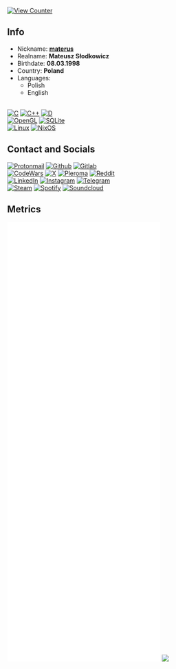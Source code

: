 [![View Counter](https://komarev.com/ghpvc/?username=materusPL&color=blueviolet&label=Views&style=for-the-badge)](https://github.com/materusPL)

## Info

* Nickname: [**materus**](https://materus.pl)
* Realname: **Mateusz Słodkowicz**
* Birthdate: **08.03.1998**
* Country: **Poland**
* Languages:
    * Polish
    * English 
  
 \
[![C](https://img.shields.io/badge/C-00599C?style=for-the-badge&logo=c&logoColor=white)]()
[![C++](https://img.shields.io/badge/C%2B%2B-00599C?style=for-the-badge&logo=c%2B%2B&logoColor=white)]()
[![D](https://img.shields.io/badge/D-CC342D?style=for-the-badge&logo=d&logoColor=white)](https://dlang.org/)
 \
[![OpenGL](https://img.shields.io/badge/OpenGL-FFFFFF?style=for-the-badge&logo=opengl)](https://www.opengl.org/) 
[![SQLite](https://img.shields.io/badge/Sqlite-003B57?style=for-the-badge&logo=sqlite&logoColor=white)](https://www.sqlite.org/)
 \
[![Linux](https://img.shields.io/badge/Linux-FCC624?style=for-the-badge&logo=linux&logoColor=black)](https://www.kernel.org/)
[![NixOS](https://img.shields.io/badge/NixOS-5277C3?style=for-the-badge&logo=nixos&logoColor=white)](https://nixos.org/)
## Contact and Socials
[![Protonmail](https://img.shields.io/badge/ProtonMail-8B89CC?style=for-the-badge&logo=protonmail&logoColor=white)](mailto:materus@podkos.pl)
[![Github](https://img.shields.io/badge/GitHub-100000?style=for-the-badge&logo=github&logoColor=white)](https://github.com/materusPL)
[![Gitlab](https://img.shields.io/badge/GitLab-330F63?style=for-the-badge&logo=gitlab&logoColor=white)](https://gitlab.com/materus)
\
[![CodeWars](https://img.shields.io/badge/Codewars-B1361E?style=for-the-badge&logo=Codewars&logoColor=white)](https://www.codewars.com/users/materus213)
[![X](https://img.shields.io/badge/X-000000?style=for-the-badge&logo=x&logoColor=white)](https://twitter.com/materusPL)
[![Pleroma](https://img.shields.io/badge/Mastodon-6364FF?style=for-the-badge&logo=Mastodon&logoColor=white)](https://podkos.xyz/@materus)
[![Reddit](https://img.shields.io/badge/Reddit-FF4500?style=for-the-badge&logo=reddit&logoColor=white)](https://www.reddit.com/user/materus/)
\
[![LinkedIn](https://img.shields.io/badge/LinkedIn-0077B5?style=for-the-badge&logo=linkedin&logoColor=white)](https://www.linkedin.com/in/materus/) 
[![Instagram](https://img.shields.io/badge/Instagram-E4405F?style=for-the-badge&logo=instagram&logoColor=white)](https://www.instagram.com/materuspl/)
[![Telegram](https://img.shields.io/badge/Telegram-2CA5E0?style=for-the-badge&logo=telegram&logoColor=white)](https://t.me/materusPL)
\
[![Steam](https://img.shields.io/badge/Steam-000000?style=for-the-badge&logo=steam&logoColor=white)](https://steamcommunity.com/profiles/76561198012330084)
[![Spotify](https://img.shields.io/badge/Spotify-1ED760?&style=for-the-badge&logo=spotify&logoColor=white)](https://open.spotify.com/user/11163915972)
[![Soundcloud](https://img.shields.io/badge/SoundCloud-FF3300?style=for-the-badge&logo=soundcloud&logoColor=white)](https://soundcloud.com/mateusz-s-odkowicz)
## Metrics

![Metrics](/github-metrics.svg)
![](https://hit.yhype.me/github/profile?user_id=28183516)
